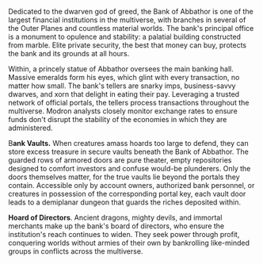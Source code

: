 Dedicated to the dwarven god of greed, the Bank of Abbathor is one of the largest financial institutions in the multiverse, with branches in several of the Outer Planes and countless material worlds. The bank's principal office is a monument to opulence and stability: a palatial building constructed from marble. Elite private security, the best that money can buy, protects the bank and its grounds at all hours.

Within, a princely statue of Abbathor oversees the main banking hall. Massive emeralds form his eyes, which glint with every transaction, no matter how small. The bank's tellers are snarky imps, business-savvy dwarves, and xorn that delight in eating their pay. Leveraging a trusted network of official portals, the tellers process transactions throughout the multiverse. Modron analysts closely monitor exchange rates to ensure funds don't disrupt the stability of the economies in which they are administered.

B**ank Vaults.** When creatures amass hoards too large to defend, they can store excess treasure in secure vaults beneath the Bank of Abbathor. The guarded rows of armored doors are pure theater, empty repositories designed to comfort investors and confuse would-be plunderers. Only the doors themselves matter, for the true vaults lie beyond the portals they contain. Accessible only by account owners, authorized bank personnel, or creatures in possession of the corresponding portal key, each vault door leads to a demiplanar dungeon that guards the riches deposited within.

**Hoard of Directors**. Ancient dragons, mighty devils, and immortal merchants make up the bank's board of directors, who ensure the institution's reach continues to widen. They seek power through profit, conquering worlds without armies of their own by bankrolling like-minded groups in conflicts across the multiverse.
